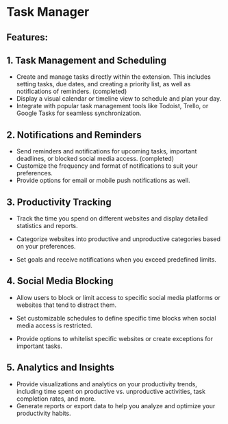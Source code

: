# Task Manager
## Features:

## 1. Task Management and Scheduling
- Create and manage tasks directly within the extension. This includes setting tasks, due dates, and creating a priority list, as well as notifications of reminders. (completed)
- Display a visual calendar or timeline view to schedule and plan your day. 
- Integrate with popular task management tools like Todoist, Trello, or Google Tasks for seamless synchronization.

## 2. Notifications and Reminders
- Send reminders and notifications for upcoming tasks, important deadlines, or blocked social media access. (completed)
- Customize the frequency and format of notifications to suit your preferences.
- Provide options for email or mobile push notifications as well.

## 3. Productivity Tracking
- Track the time you spend on different websites and display detailed statistics and reports.

- Categorize websites into productive and unproductive categories based on your preferences.

- Set goals and receive notifications when you exceed predefined limits.

## 4. Social Media Blocking
- Allow users to block or limit access to specific social media platforms or websites that tend to distract them.

- Set customizable schedules to define specific time blocks when social media access is restricted.

- Provide options to whitelist specific websites or create exceptions for important tasks.


## 5. Analytics and Insights
- Provide visualizations and analytics on your productivity trends, including time spent on productive vs. unproductive activities, task completion rates, and more.
- Generate reports or export data to help you analyze and optimize your productivity habits.
